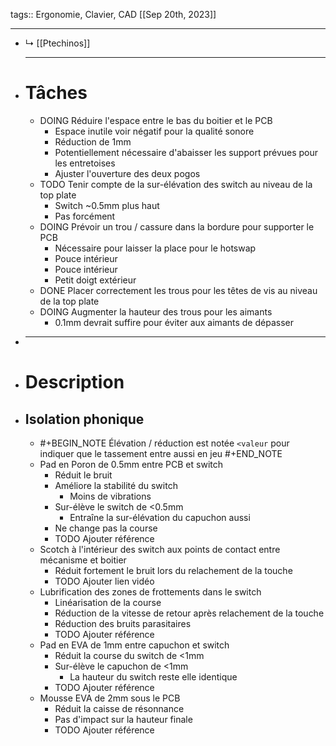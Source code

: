 tags:: Ergonomie, Clavier, CAD
[[Sep 20th, 2023]]
***

- ↳ [[Ptechinos]] 
  ***
- # Tâches
	- DOING Réduire l'espace entre le bas du boitier et le PCB
		- Espace inutile voir négatif pour la qualité sonore
		- Réduction de 1mm
		- Potentiellement nécessaire d'abaisser les support prévues pour les entretoises
		- Ajuster l'ouverture des deux pogos
	- TODO Tenir compte de la sur-élévation des switch au niveau de la top plate
		- Switch ~0.5mm plus haut
		- Pas forcément
	- DOING Prévoir un trou / cassure dans la bordure pour supporter le PCB
		- Nécessaire pour laisser la place pour le hotswap
		- Pouce intérieur
		- Pouce intérieur
		- Petit doigt extérieur
	- DONE Placer correctement les trous pour les têtes de vis au niveau de la top plate
	- DOING Augmenter la hauteur des trous pour les aimants
		- 0.1mm devrait suffire pour éviter aux aimants de dépasser
- ***
- # Description
- ## Isolation phonique
	- #+BEGIN_NOTE
	  Élévation / réduction est notée `<valeur` pour indiquer que le tassement entre aussi en jeu
	  #+END_NOTE
	- Pad en Poron de 0.5mm entre PCB et switch
		- Réduit le bruit
		- Améliore la stabilité du switch
			- Moins de vibrations
		- Sur-élève le switch de <0.5mm
			- Entraîne la sur-élévation du capuchon aussi
		- Ne change pas la course
		- TODO Ajouter référence
	- Scotch à l'intérieur des switch aux points de contact entre mécanisme et boitier
		- Réduit fortement le bruit lors du relachement de la touche
		- TODO Ajouter lien vidéo
	- Lubrification des zones de frottements dans le switch
		- Linéarisation de la course
		- Réduction de la vitesse de retour après relachement de la touche
		- Réduction des bruits parasitaires
		- TODO Ajouter référence
	- Pad en EVA de 1mm entre capuchon et switch
		- Réduit la course du switch de <1mm
		- Sur-élève le capuchon de <1mm
			- La hauteur du switch reste elle identique
		- TODO Ajouter référence
	- Mousse EVA de 2mm sous le PCB
		- Réduit la caisse de résonnance
		- Pas d'impact sur la hauteur finale
		- TODO Ajouter référence